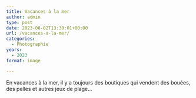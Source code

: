```yaml
---
title: Vacances à la mer
author: admin
type: post
date: 2023-08-02T13:30:01+00:00
url: /vacances-a-la-mer/
categories:
  - Photographie
years:
  - 2023
format: image

---
```

En vacances à la mer, il y a toujours des boutiques qui vendent des bouées, des pelles et autres jeux de plage…